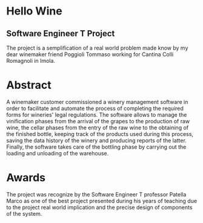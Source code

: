 # Hello Wine

<h2>Software Engineer T Project</h2>

The project is a semplification of a real world problem made know by my dear winemaker friend Poggioli Tommaso working for Cantina Colli Romagnoli in Imola.

# Abstract

A winemaker customer commissioned a winery management software in order to facilitate and automate the process of completing the required forms for wineries' legal regulations. The software allows to manage the vinification phases from the arrival of the grapes to the production of raw wine, the cellar phases from the entry of the raw wine to the obtaining of the finished bottle, keeping track of the products used during this process, saving the data history of the winery and producing reports of the latter. Finally, the software takes care of the bottling phase by carrying out the loading and unloading of the warehouse.

# Awards

The project was recognize by the Software Engineer T professor Patella Marco as one of the best project presented during his years of teaching due to the project real world implication and the precise design of components of the system.

